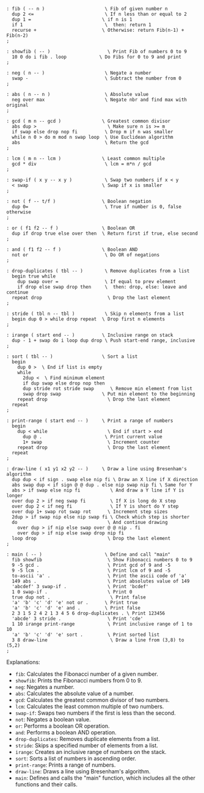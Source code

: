 ```forth
: fib ( -- n )                      \ Fib of given number n
  dup 2 <=                          \ If n less than or equal to 2
  dup 1 =                          \ if n is 1
  if 1                              \  then: return 1
  recurse +                        \ Otherwise: return Fib(n-1) + Fib(n-2)
;

: showfib ( -- )                     \ Print Fib of numbers 0 to 9
  10 0 do i fib . loop            \ Do Fibs for 0 to 9 and print
;

: neg ( n -- )                      \ Negate a number
  swap -                            \ Subtract the number from 0
;

: abs ( n -- n )                    \ Absolute value
  neg over max                      \ Negate nbr and find max with original
;

: gcd ( m n -- gcd )               \ Greatest common divisor
  abs dup >                          \ Make sure n is >= m
  if swap else drop nop fi          \ Drop m if n was smaller
  while n 0 > do m mod n swap loop  \ Use Euclidean algorithm
  abs                               \ Return the gcd
;

: lcm ( m n -- lcm )               \ Least common multiple
  gcd * div                         \ lcm = m*n / gcd
;

: swap-if ( x y -- x y )            \ Swap two numbers if x < y
  < swap                           \ Swap if x is smaller
;

: not ( f -- t/f )                 \ Boolean negation
  dup 0=                            \ True if number is 0, false otherwise
;

: or ( f1 f2 -- f )                \ Boolean OR
  dup if drop true else over then  \ Return first if true, else second
;

: and ( f1 f2 -- f )               \ Boolean AND
  not or                            \ Do OR of negations
;

: drop-duplicates ( tbl -- )        \ Remove duplicates from a list
  begin true while
    dup swap over =                 \ If equal to prev element
    if drop else swap drop then     \  then: drop, else: leave and continue
  repeat drop                        \ Drop the last element
;

: stride ( tbl n -- tbl )           \ Skip n elements from a list
  begin dup 0 > while drop repeat  \ Drop first n elements
;

: irange ( start end -- )          \ Inclusive range on stack
  dup - 1 + swap do i loop dup drop \ Push start-end range, inclusive
;

: sort ( tbl -- )                  \ Sort a list
  begin
    dup 0 >  \ End if list is empty
    while
      2dup <  \ Find minimum element
      if dup swap else drop nop then
      dup stride rot stride swap      \ Remove min element from list
      swap drop swap               \ Put min element to the beginning
    repeat drop                      \ Drop the last element
  repeat
;

: print-range ( start end -- )     \ Print a range of numbers
  begin
    dup < while                      \ End if start > end
      dup @ .                       \ Print current value
      1+ swap                        \ Increment counter
    repeat drop                      \ Drop the last element
  repeat
;

: draw-line ( x1 y1 x2 y2 -- )     \ Draw a line using Bresenham's algorithm
  dup dup < if sign . swap else nip fi \ Draw an X line if X direction
  abs swap dup < if sign @ @ dup . else nip swap nip fi \ Same for Y
  abs > if swap else nip fi           \ And draw a Y line if Y is longer
  over dup 2 > if neg swap fi         \ If X is long do X step
  over dup 2 < if neg fi              \ If Y is short do Y step
  over dup 1+ swap rot swap rot      \ Increment step sizes
  2dup > if swap nip else nip swap fi \ Check which step is shorter
  do                                 \ And continue drawing
    over dup > if nip else swap over @ @ nip . fi
    over dup > if nip else swap drop nip fi
  loop drop                          \ Drop the last element
;

: main ( -- )                       \ Define and call "main"
  fib showfib                        \ Show Fibonacci numbers 0 to 9
  9 -5 gcd .                         \ Print gcd of 9 and -5
  9 -5 lcm .                         \ Print lcm of 9 and -5
  to-ascii 'a' .                     \ Print the ascii code of 'a'
  149 abs .                          \ Print absolutes value of 149
  'abcdef' 3 swap-if .               \ Print 'bcdef'
  1 0 swap-if .                      \ Print 0
  true dup not .                      \ Print false
  'a' 'b' 'c' 'd' 'e' not or .      \ Print true
  'a' 'b' 'c' 'd' 'e' and .         \ Print false
  2 3 1 5 2 4 2 1 3 4 5 6 drop-duplicates . \ Print 123456
  'abcde' 3 stride .                 \ Print 'cde'
  1 10 irange print-range            \ Print inclusive range of 1 to 10
  'a' 'b' 'c' 'd' 'e' sort .         \ Print sorted list
  3 8 draw-line                       \ Draw a line from (3,8) to (5,2)
;
```

Explanations:

* `fib`: Calculates the Fibonacci number of a given number.
* `showfib`: Prints the Fibonacci numbers from 0 to 9.
* `neg`: Negates a number.
* `abs`: Calculates the absolute value of a number.
* `gcd`: Calculates the greatest common divisor of two numbers.
* `lcm`: Calculates the least common multiple of two numbers.
* `swap-if`: Swaps two numbers if the first is less than the second.
* `not`: Negates a boolean value.
* `or`: Performs a boolean OR operation.
* `and`: Performs a boolean AND operation.
* `drop-duplicates`: Removes duplicate elements from a list.
* `stride`: Skips a specified number of elements from a list.
* `irange`: Creates an inclusive range of numbers on the stack.
* `sort`: Sorts a list of numbers in ascending order.
* `print-range`: Prints a range of numbers.
* `draw-line`: Draws a line using Bresenham's algorithm.
* `main`: Defines and calls the "main" function, which includes all the other functions and their calls.